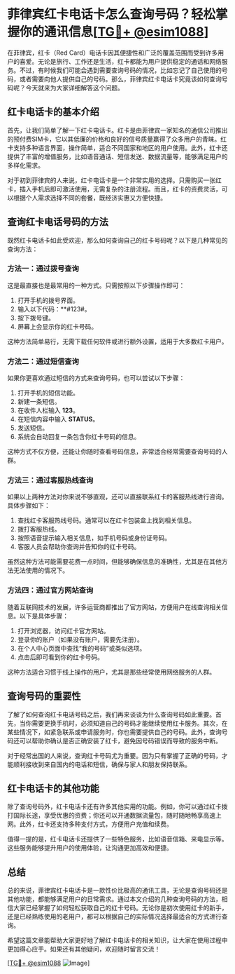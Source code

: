 # 菲律宾红卡电话卡怎么查询号码？轻松掌握你的通讯信息[[TG💪+ @esim1088](https://t.me/s/esim1088)]

在菲律宾，红卡（Red Card）电话卡因其便捷性和广泛的覆盖范围而受到许多用户的喜爱。无论是旅行、工作还是生活，红卡都能为用户提供稳定的通话和网络服务。不过，有时候我们可能会遇到需要查询号码的情况，比如忘记了自己使用的号码，或者需要向他人提供自己的号码。那么，菲律宾红卡电话卡究竟该如何查询号码呢？今天就来为大家详细解答这个问题。

## 红卡电话卡的基本介绍

首先，让我们简单了解一下红卡电话卡。红卡是由菲律宾一家知名的通信公司推出的预付费SIM卡，它以其低廉的价格和良好的信号质量赢得了众多用户的青睐。红卡支持多种语言界面，操作简单，适合不同国家和地区的用户使用。此外，红卡还提供了丰富的增值服务，比如语音通话、短信发送、数据流量等，能够满足用户的多样化需求。

对于初到菲律宾的人来说，红卡电话卡是一个非常实用的选择。只需购买一张红卡，插入手机后即可激活使用，无需复杂的注册流程。而且，红卡的资费灵活，可以根据个人需求选择不同的套餐，既经济实惠又方便快捷。

## 查询红卡电话号码的方法

既然红卡电话卡如此受欢迎，那么如何查询自己的红卡号码呢？以下是几种常见的查询方法：

### 方法一：通过拨号查询

这是最直接也是最常用的一种方式。只需按照以下步骤操作即可：

1. 打开手机的拨号界面。
2. 输入以下代码：**#123#。
3. 按下拨号键。
4. 屏幕上会显示你的红卡号码。

这种方法简单易行，无需下载任何软件或进行额外设置，适用于大多数红卡用户。

### 方法二：通过短信查询

如果你更喜欢通过短信的方式来查询号码，也可以尝试以下步骤：

1. 打开手机的短信功能。
2. 新建一条短信。
3. 在收件人栏输入 **123**。
4. 在短信内容中输入 **STATUS**。
5. 发送短信。
6. 系统会自动回复一条包含你红卡号码的信息。

这种方式不仅方便，还能让你随时查看号码信息，非常适合经常需要查询号码的人群。

### 方法三：通过客服热线查询

如果以上两种方法对你来说不够直观，还可以直接联系红卡的客服热线进行咨询。具体步骤如下：

1. 查找红卡客服热线号码。通常可以在红卡包装盒上找到相关信息。
2. 拨打客服热线。
3. 按照语音提示输入相关信息，如手机号码或身份证号码。
4. 客服人员会帮助你查询并告知你的红卡号码。

虽然这种方法可能需要花费一点时间，但能够确保信息的准确性，尤其是在其他方法无法使用的情况下。

### 方法四：通过官方网站查询

随着互联网技术的发展，许多运营商都推出了官方网站，方便用户在线查询相关信息。以下是具体步骤：

1. 打开浏览器，访问红卡官方网站。
2. 登录你的账户（如果没有账户，需要先注册）。
3. 在个人中心页面中查找“我的号码”或类似选项。
4. 点击后即可看到你的红卡号码。

这种方法适合习惯于线上操作的用户，尤其是那些经常使用网络服务的人群。

## 查询号码的重要性

了解了如何查询红卡电话号码之后，我们再来谈谈为什么查询号码如此重要。首先，当你需要更换手机时，必须知道自己的号码才能继续使用红卡服务。其次，在某些情况下，如紧急联系或申请服务时，你也需要提供自己的号码。此外，查询号码还可以帮助你确认是否正确安装了红卡，避免因号码错误而导致的服务中断。

对于经常出国的人来说，查询红卡号码尤为重要。因为只有掌握了正确的号码，才能顺利接收到来自国内的电话和短信，确保与家人和朋友保持联系。

## 红卡电话卡的其他功能

除了查询号码外，红卡电话卡还有许多其他实用的功能。例如，你可以通过红卡拨打国际长途，享受优惠的资费；你还可以开通数据流量包，随时随地畅享高速上网。此外，红卡还支持多种支付方式，方便用户充值和续费。

值得一提的是，红卡电话卡还提供了一些特色服务，比如语音信箱、来电显示等。这些服务能够提升用户的使用体验，让沟通更加高效和便捷。

## 总结

总的来说，菲律宾红卡电话卡是一款性价比极高的通讯工具，无论是查询号码还是其他功能，都能够满足用户的日常需求。通过本文介绍的几种查询号码的方法，相信大家已经掌握了如何轻松获取自己的红卡号码。无论你是初次使用红卡的新手，还是已经熟练使用的老用户，都可以根据自己的实际情况选择最适合的方式进行查询。

希望这篇文章能帮助大家更好地了解红卡电话卡的相关知识，让大家在使用过程中更加得心应手。如果还有其他疑问，欢迎随时留言交流！

[[TG💪+ @esim1088](https://t.me/s/esim1088) ![Image](https://i.postimg.cc/4NQfJmqS/Snipaste-2025-05-13-00-14-12.png)]